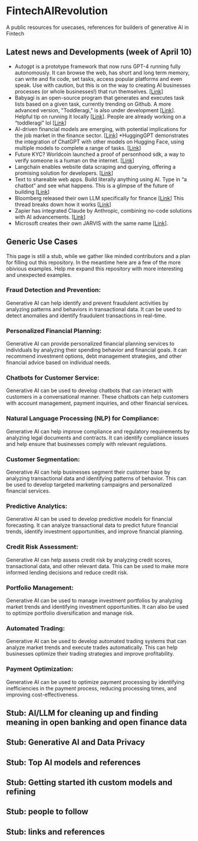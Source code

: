 # FintechAIRevolution
A public resources for usecases, references for builders of generative AI in Fintech

## Latest news and Developments (week of April 10)
* Autogpt is a prototype framework that now runs GPT-4 running fully autonomously. It can browse the web, has short and long term memory, can write and fix code, set tasks, access popular platforms and even speak. Use with caution, but this is on the way to creating AI businesses processes (or whole businesses!) that run themselves. \[[Link](https://twitter.com/SigGravitas/status/1642181498278408193)\]
* Babyagi is an open-source program that generates and executes task lists based on a given task, currently trending on Github. A more advanced version, "Toddleragi," is also under development \[[Link](https://github.com/yoheinakajima/babyagi)\]. Helpful tip on running it locally \[[Link](https://twitter.com/yoheinakajima/status/1643403795895058434)\]. People are already working on a “toddleragi” lol \[[Link](https://twitter.com/gogoliansnake/status/1643225698801164288?s=20)\]
* AI-driven financial models are emerging, with potential implications for the job market in the finance sector. \[[Link](https://twitter.com/ryankishore_/status/1641553735032741891?s=20)\]
*HuggingGPT demonstrates the integration of ChatGPT with other models on Hugging Face, using multiple models to complete a range of tasks. \[[Link](https://twitter.com/_akhaliq/status/1641609192619294721?s=20)\]
* Future KYC? Worldcoin launched a proof of personhood sdk, a way to verify someone is a human on the internet. \[[Link](https://worldcoin.org/blog/engineering/humanness-in-the-age-of-ai)\]
* Langchain enables website data scraping and querying, offering a promising solution for developers. \[[Link](https://twitter.com/LangChainAI/status/1641868558484508673?s=20)\]
* Text to shareable web apps. Build literally anything using AI. Type in “a chatbot” and see what happens. This is a glimpse of the future of building \[[Link](https://twitter.com/rus/status/1641908582814830592?s=20)\]
* Bloomberg released their own LLM specifically for finance \[[Link](https://www.bloomberg.com/company/press/bloomberggpt-50-billion-parameter-llm-tuned-finance/)\] This thread breaks down how it works \[[Link](https://twitter.com/rasbt/status/1642880757566676992)\]
* Zapier has integrated Claude by Anthropic, combining no-code solutions with AI advancements. \[[Link](https://twitter.com/zapier/status/1641858761567641601?s=20)\]
* Microsoft creates their own JARVIS with the same name \[[Link](https://github.com/microsoft/JARVIS/)\].

## Generic Use Cases
This page is still a stub, while we gather like minded contributors and a plan for filling out this repository. 
In the meantime here are a few of the more obivious examples. Help me expand this repository with more interesting and unexpected examples. 

### Fraud Detection and Prevention: 
Generative AI can help identify and prevent fraudulent activities by analyzing patterns and behaviors in transactional data. It can be used to detect anomalies and identify fraudulent transactions in real-time.

### Personalized Financial Planning: 
Generative AI can provide personalized financial planning services to individuals by analyzing their spending behavior and financial goals. It can recommend investment options, debt management strategies, and other financial advice based on individual needs.

### Chatbots for Customer Service: 
Generative AI can be used to develop chatbots that can interact with customers in a conversational manner. These chatbots can help customers with account management, payment inquiries, and other financial services.

### Natural Language Processing (NLP) for Compliance: 
Generative AI can help improve compliance and regulatory requirements by analyzing legal documents and contracts. It can identify compliance issues and help ensure that businesses comply with relevant regulations.

### Customer Segmentation: 
Generative AI can help businesses segment their customer base by analyzing transactional data and identifying patterns of behavior. This can be used to develop targeted marketing campaigns and personalized financial services.

### Predictive Analytics: 
Generative AI can be used to develop predictive models for financial forecasting. It can analyze transactional data to predict future financial trends, identify investment opportunities, and improve financial planning.

### Credit Risk Assessment: 
Generative AI can help assess credit risk by analyzing credit scores, transactional data, and other relevant data. This can be used to make more informed lending decisions and reduce credit risk.

### Portfolio Management: 
Generative AI can be used to manage investment portfolios by analyzing market trends and identifying investment opportunities. It can also be used to optimize portfolio diversification and manage risk.

### Automated Trading: 
Generative AI can be used to develop automated trading systems that can analyze market trends and execute trades automatically. This can help businesses optimize their trading strategies and improve profitability.

### Payment Optimization: 
Generative AI can be used to optimize payment processing by identifying inefficiencies in the payment process, reducing processing times, and improving cost-effectiveness.

## Stub: AI/LLM for cleaning up and finding meaning in open banking and open finance data
## Stub: Generative AI and Data Privacy
## Stub: Top AI models and references
## Stub: Getting started ith custom models and refining 
## Stub: people to follow
## Stub: links and references
